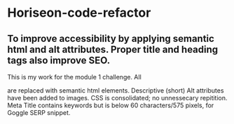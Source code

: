 # Horiseon-code-refactor
## To improve accessibility by applying semantic html and alt attributes. Proper title and heading tags also improve SEO.
This is my work for the module 1 challenge.
All <div> are replaced with semantic html elements.
Descriptive (short) Alt attributes have been added to images. 
CSS is consolidated; no unnessecary repitition.
Meta Title contains keywords but is below 60 characters/575 pixels, for Goggle SERP snippet.
